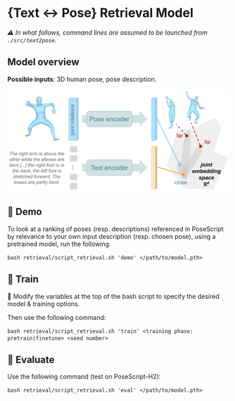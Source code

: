 # {Text :left_right_arrow: Pose} Retrieval Model

_:warning: In what follows, command lines are assumed to be launched from `./src/text2pose`._

## Model overview

**Possible inputs**: 3D human pose, pose description.

![Retrieval model](../../../images/retrieval_model.png)

## :crystal_ball: Demo

To look at a ranking of poses (resp. descriptions) referenced in PoseScript by relevance to your own input description (resp. chosen pose), using a pretrained model, run the following:

```
bash retrieval/script_retrieval.sh 'demo' </path/to/model.pth>
```

## :bullettrain_front: Train

:memo: Modify the variables at the top of the bash script to specify the desired model & training options.

Then use the following command:
```
bash retrieval/script_retrieval.sh 'train' <training phase: pretrain|finetune> <seed number>
```

## :dart: Evaluate

Use the following command (test on PoseScript-H2):
```
bash retrieval/script_retrieval.sh 'eval' </path/to/model.pth>
```